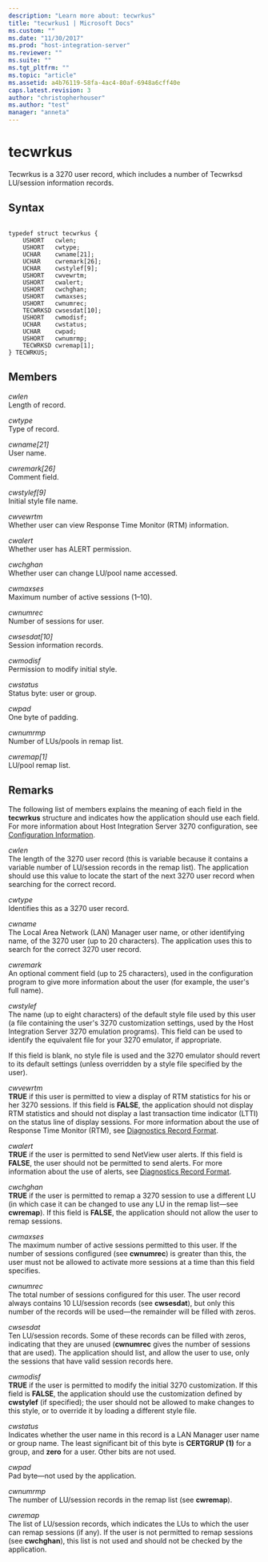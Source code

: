 ```yaml
---
description: "Learn more about: tecwrkus"
title: "tecwrkus1 | Microsoft Docs"
ms.custom: ""
ms.date: "11/30/2017"
ms.prod: "host-integration-server"
ms.reviewer: ""
ms.suite: ""
ms.tgt_pltfrm: ""
ms.topic: "article"
ms.assetid: a4b76119-58fa-4ac4-80af-6948a6cff40e
caps.latest.revision: 3
author: "christopherhouser"
ms.author: "test"
manager: "anneta"
---
```

# tecwrkus

Tecwrkus is a 3270 user record, which includes a number of Tecwrksd LU/session information records.  
  
## Syntax  
  
```  
  
typedef struct tecwrkus {  
    USHORT   cwlen;  
    USHORT   cwtype;  
    UCHAR    cwname[21];  
    UCHAR    cwremark[26];  
    UCHAR    cwstylef[9];  
    USHORT   cwvewrtm;  
    USHORT   cwalert;  
    USHORT   cwchghan;  
    USHORT   cwmaxses;  
    USHORT   cwnumrec;  
    TECWRKSD cwsesdat[10];  
    USHORT   cwmodisf;  
    UCHAR    cwstatus;  
    UCHAR    cwpad;  
    USHORT   cwnumrmp;  
    TECWRKSD cwremap[1];  
} TECWRKUS;  
```  
  
## Members
  
*cwlen*  
Length of record.  
  
*cwtype*  
Type of record.  
  
*cwname[21]*  
User name.  
  
*cwremark[26]*  
Comment field.  
  
*cwstylef[9]*  
Initial style file name.  
  
*cwvewrtm*  
Whether user can view Response Time Monitor (RTM) information.  
  
*cwalert*  
Whether user has ALERT permission.  
  
*cwchghan*  
Whether user can change LU/pool name accessed.  
  
*cwmaxses*  
Maximum number of active sessions (1–10).  
  
*cwnumrec*  
Number of sessions for user.  
  
*cwsesdat[10]*  
Session information records.  
  
*cwmodisf*  
Permission to modify initial style.  
  
*cwstatus*  
Status byte: user or group.  
  
*cwpad*  
One byte of padding.  
  
*cwnumrmp*  
Number of LUs/pools in remap list.  
  
*cwremap[1]*  
LU/pool remap list.  
  
## Remarks

The following list of members explains the meaning of each field in the **tecwrkus** structure and indicates how the application should use each field. For more information about Host Integration Server 3270 configuration, see [Configuration Information](../core/configuration-information1.md).

*cwlen*  
The length of the 3270 user record (this is variable because it contains a variable number of LU/session records in the remap list). The application should use this value to locate the start of the next 3270 user record when searching for the correct record.  
  
*cwtype*  
Identifies this as a 3270 user record.  
  
*cwname*  
The Local Area Network (LAN) Manager user name, or other identifying name, of the 3270 user (up to 20 characters). The application uses this to search for the correct 3270 user record.  
  
*cwremark*  
An optional comment field (up to 25 characters), used in the configuration program to give more information about the user (for example, the user's full name).  
  
*cwstylef*  
The name (up to eight characters) of the default style file used by this user (a file containing the user's 3270 customization settings, used by the Host Integration Server 3270 emulation programs). This field can be used to identify the equivalent file for your 3270 emulator, if appropriate.  
  
If this field is blank, no style file is used and the 3270 emulator should revert to its default settings (unless overridden by a style file specified by the user).  
  
*cwvewrtm*  
**TRUE** if this user is permitted to view a display of RTM statistics for his or her 3270 sessions. If this field is **FALSE**, the application should not display RTM statistics and should not display a last transaction time indicator (LTTI) on the status line of display sessions. For more information about the use of Response Time Monitor (RTM), see [Diagnostics Record Format](../core/diagnostics-record-format1.md).  
  
*cwalert*  
**TRUE** if the user is permitted to send NetView user alerts. If this field is **FALSE**, the user should not be permitted to send alerts. For more information about the use of alerts, see [Diagnostics Record Format](../core/diagnostics-record-format1.md).  
  
*cwchghan*  
**TRUE** if the user is permitted to remap a 3270 session to use a different LU (in which case it can be changed to use any LU in the remap list—see **cwremap**). If this field is **FALSE**, the application should not allow the user to remap sessions.  
  
*cwmaxses*  
The maximum number of active sessions permitted to this user. If the number of sessions configured (see **cwnumrec**) is greater than this, the user must not be allowed to activate more sessions at a time than this field specifies.  
  
*cwnumrec*  
The total number of sessions configured for this user. The user record always contains 10 LU/session records (see **cwsesdat**), but only this number of the records will be used—the remainder will be filled with zeros.  
  
*cwsesdat*  
Ten LU/session records. Some of these records can be filled with zeros, indicating that they are unused (**cwnumrec** gives the number of sessions that are used). The application should list, and allow the user to use, only the sessions that have valid session records here.  
  
*cwmodisf*  
**TRUE** if the user is permitted to modify the initial 3270 customization. If this field is **FALSE**, the application should use the customization defined by **cwstylef** (if specified); the user should not be allowed to make changes to this style, or to override it by loading a different style file.  
  
*cwstatus*  
Indicates whether the user name in this record is a LAN Manager user name or group name. The least significant bit of this byte is **CERTGRUP (1)** for a group, and **zero** for a user. Other bits are not used.  
  
*cwpad*  
Pad byte—not used by the application.  
  
*cwnumrmp*  
The number of LU/session records in the remap list (see **cwremap**).  
  
*cwremap*  
The list of LU/session records, which indicates the LUs to which the user can remap sessions (if any). If the user is not permitted to remap sessions (see **cwchghan**), this list is not used and should not be checked by the application.